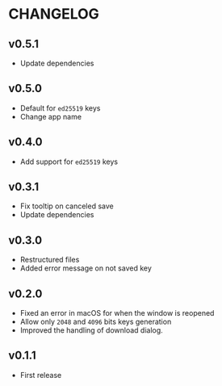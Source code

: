 # CHANGELOG

## v0.5.1
- Update dependencies

## v0.5.0
- Default for `ed25519` keys
- Change app name

## v0.4.0
- Add support for `ed25519` keys

## v0.3.1
- Fix tooltip on canceled save
- Update dependencies

## v0.3.0
- Restructured files
- Added error message on not saved key

## v0.2.0
- Fixed an error in macOS for when the window is reopened
- Allow only `2048` and `4096` bits keys generation
- Improved the handling of download dialog.

## v0.1.1
- First release
